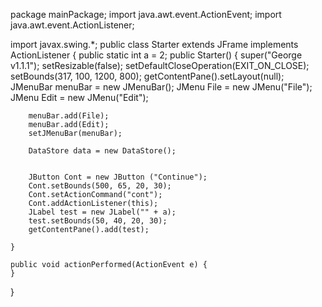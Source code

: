 package mainPackage;
import java.awt.event.ActionEvent;
import java.awt.event.ActionListener;

import javax.swing.*;
public class Starter extends JFrame implements ActionListener {
	public static int a = 2;
	public Starter() {
		super("George v1.1.1");
		setResizable(false);
		setDefaultCloseOperation(EXIT_ON_CLOSE);
		setBounds(317, 100, 1200, 800);
		getContentPane().setLayout(null);
		JMenuBar menuBar = new JMenuBar();
		JMenu File = new JMenu("File");
		JMenu Edit = new JMenu("Edit");
		
		menuBar.add(File);
		menuBar.add(Edit);
		setJMenuBar(menuBar);
		
		DataStore data = new DataStore();
		
		
		JButton Cont = new JButton ("Continue");
		Cont.setBounds(500, 65, 20, 30);
		Cont.setActionCommand("cont");
		Cont.addActionListener(this);
		JLabel test = new JLabel("" + a);
		test.setBounds(50, 40, 20, 30);
		getContentPane().add(test);
		
	}

	public void actionPerformed(ActionEvent e) {
	}
}
